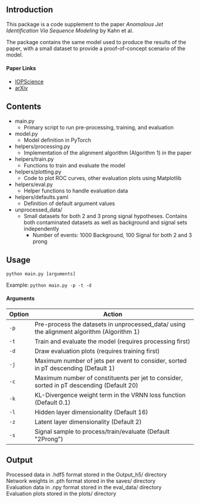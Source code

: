## Introduction

This package is a code supplement to the paper *Anomalous Jet Identification Via Sequence Modeling* by Kahn et al.

The package contains the same model used to produce the results of the paper, with a small dataset to provide a proof-of-concept scenario of the model.

#### Paper Links
* [IOPScience](https://doi.org/10.1088/1748-0221/16/08/P08012)
* [arXiv](https://arxiv.org/abs/2105.09274)

## Contents

* main.py
    * Primary script to run pre-processing, training, and evaluation
* model.py 
    * Model definition in PyTorch
* helpers/processing.py
    * Implementation of the alignment algorithm (Algorithm 1) in the paper
* helpers/train.py
    * Functions to train and evaluate the model
* helpers/plotting.py
    * Code to plot ROC curves, other evaluation plots using Matplotlib
* helpers/eval.py
    * Helper functions to handle evaluation data
* helpers/defaults.yaml
    * Definition of default argument values
* unprocessed_data/
    * Small datasets for both 2 and 3 prong signal hypotheses. Contains both contaminated datasets as well as background and signal sets independently 
        * Number of events: 1000 Background, 100 Signal for both 2 and 3 prong

## Usage

``` python main.py [arguments] ```

Example: ``` python main.py -p -t -d ```

#### Arguments

| **Option** | **Action** |
| ---------- | ---------- |
| `-p` | Pre-process the datasets in unprocessed_data/ using the alignment algorithm (Algorithm 1) |
| `-t` | Train and evaluate the model (requires processing first) |
| `-d` | Draw evaluation plots (requires training first) |
| `-j` | Maximum number of jets per event to consider, sorted in pT descending (Default 1) |
| `-c` | Maximum number of constituents per jet to consider, sorted in pT descending (Default 20)  |
| `-k` | KL-Divergence weight term in the VRNN loss function (Default 0.1) |
| `-l` | Hidden layer dimensionality (Default 16) |
| `-z` | Latent layer dimensionality (Default 2) |
| `-s` | Signal sample to process/train/evaluate (Default "2Prong") |

## Output

Processed data in .hdf5 format stored in the Output_h5/ directory\
Network weights in .pth format stored in the saves/ directory\
Evaluation data in .npy format stored in the eval_data/ directory\
Evaluation plots stored in the plots/ directory
